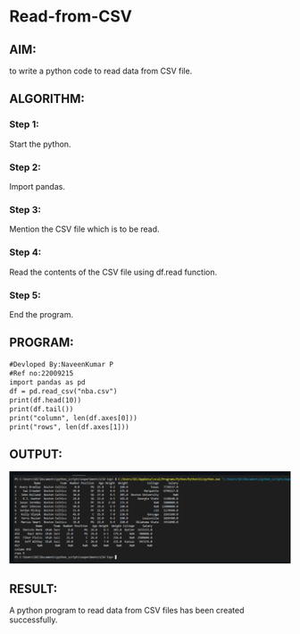 # Read-from-CSV

## AIM:
to write a python code to read data from CSV file.

## ALGORITHM:

### Step 1:
Start the python.

### Step 2:
Import pandas.

### Step 3:
Mention the CSV file which is to be read.

### Step 4:
Read the contents of the CSV file using df.read function.

### Step 5:
End the program.

## PROGRAM:
```
#Devloped By:NaveenKumar P
#Ref no:22009215
import pandas as pd
df = pd.read_csv("nba.csv")
print(df.head(10))
print(df.tail())
print("column", len(df.axes[0]))
print("rows", len(df.axes[1]))
```

## OUTPUT:
![csv](/op1.png)

## RESULT:
A python program to read data from CSV files has been created successfully.


